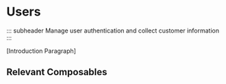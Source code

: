 # Users

::: subheader
Manage user authentication and collect customer information
:::

[Introduction Paragraph]

## Relevant Composables